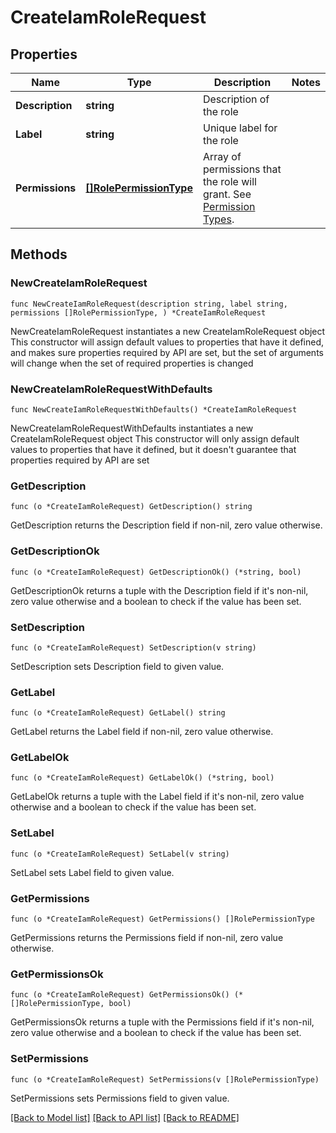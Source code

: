 # CreateIamRoleRequest

## Properties

Name | Type | Description | Notes
------------ | ------------- | ------------- | -------------
**Description** | **string** | Description of the role | 
**Label** | **string** | Unique label for the role | 
**Permissions** | [**[]RolePermissionType**](RolePermissionType.md) | Array of permissions that the role will grant. See [Permission Types](https://developer.okta.com/docs/concepts/role-assignment/#permission-types). | 

## Methods

### NewCreateIamRoleRequest

`func NewCreateIamRoleRequest(description string, label string, permissions []RolePermissionType, ) *CreateIamRoleRequest`

NewCreateIamRoleRequest instantiates a new CreateIamRoleRequest object
This constructor will assign default values to properties that have it defined,
and makes sure properties required by API are set, but the set of arguments
will change when the set of required properties is changed

### NewCreateIamRoleRequestWithDefaults

`func NewCreateIamRoleRequestWithDefaults() *CreateIamRoleRequest`

NewCreateIamRoleRequestWithDefaults instantiates a new CreateIamRoleRequest object
This constructor will only assign default values to properties that have it defined,
but it doesn't guarantee that properties required by API are set

### GetDescription

`func (o *CreateIamRoleRequest) GetDescription() string`

GetDescription returns the Description field if non-nil, zero value otherwise.

### GetDescriptionOk

`func (o *CreateIamRoleRequest) GetDescriptionOk() (*string, bool)`

GetDescriptionOk returns a tuple with the Description field if it's non-nil, zero value otherwise
and a boolean to check if the value has been set.

### SetDescription

`func (o *CreateIamRoleRequest) SetDescription(v string)`

SetDescription sets Description field to given value.


### GetLabel

`func (o *CreateIamRoleRequest) GetLabel() string`

GetLabel returns the Label field if non-nil, zero value otherwise.

### GetLabelOk

`func (o *CreateIamRoleRequest) GetLabelOk() (*string, bool)`

GetLabelOk returns a tuple with the Label field if it's non-nil, zero value otherwise
and a boolean to check if the value has been set.

### SetLabel

`func (o *CreateIamRoleRequest) SetLabel(v string)`

SetLabel sets Label field to given value.


### GetPermissions

`func (o *CreateIamRoleRequest) GetPermissions() []RolePermissionType`

GetPermissions returns the Permissions field if non-nil, zero value otherwise.

### GetPermissionsOk

`func (o *CreateIamRoleRequest) GetPermissionsOk() (*[]RolePermissionType, bool)`

GetPermissionsOk returns a tuple with the Permissions field if it's non-nil, zero value otherwise
and a boolean to check if the value has been set.

### SetPermissions

`func (o *CreateIamRoleRequest) SetPermissions(v []RolePermissionType)`

SetPermissions sets Permissions field to given value.



[[Back to Model list]](../README.md#documentation-for-models) [[Back to API list]](../README.md#documentation-for-api-endpoints) [[Back to README]](../README.md)


